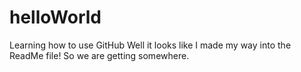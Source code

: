 # helloWorld
Learning how to use GitHub
Well it looks like I made my way into the ReadMe file! So we are getting somewhere.

